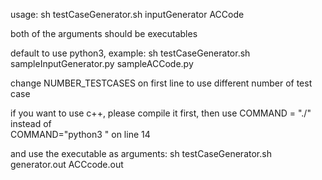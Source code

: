 usage:
sh testCaseGenerator.sh inputGenerator ACCode

both of the arguments should be executables

default to use python3, example:
sh testCaseGenerator.sh sampleInputGenerator.py sampleACCode.py

change NUMBER_TESTCASES on first line to use different number of test case

if you want to use c++, please compile it first,
then use
COMMAND = "./"
instead of  
COMMAND="python3 "
on line 14

and use the executable as arguments:
sh testCaseGenerator.sh generator.out ACCcode.out